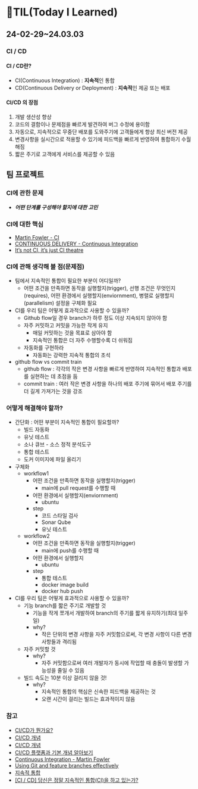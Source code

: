# 📝TIL(Today I Learned)
## 24-02-29~24.03.03
### CI / CD
#### CI / CD란?
- CI(Continuous Integration) : **지속적**인 통합
- CD(Continuous Delivery or Deployment) : **지속적**인 제공 또는 배포

#### CI/CD 의 장점
1. 개발 생산성 향상
2. 코드의 결함이나 문제점을 빠르게 발견하여 버그 수정에 용이함
3. 자동으로, 지속적으로 무중단 배포를 도와주기에 고객들에게 항상 최신 버전 제공
4. 변경사항을 실시간으로 적용할 수 있기에 피드백을 빠르게 반영하여 통합하기 수월해짐
5. 짧은 주기로 고객에게 서비스를 제공할 수 있음

## 팀 프로젝트
### CI에 관한 문제
- ***어떤 단계를 구성해야 할지에 대한 고민***

### CI에 대한 핵심
- [Martin Fowler - CI](https://www.martinfowler.com/articles/continuousIntegration.html)
- [CONTINUOUS DELIVERY - Continuous Integration](https://continuousdelivery.com/foundations/continuous-integration/)
- [It’s not CI, it’s just CI theatre](https://www.gocd.org/2017/05/16/its-not-CI-its-CI-theatre.html)

### CI에 관해 생각해 볼 점(문제점)
- 팀에서 지속적인 통합이 필요한 부분이 어디일까?
  - 어떤 조건을 만족하면 동작을 실행할지(trigger), 선행 조건은 무엇인지(requires), 어떤 환경에서 실행할지(enviornment), 병렬로 실행할지(parallelism) 설정을 구체화 필요
- CI를 우리 팀은 어떻게 효과적으로 사용할 수 있을까?
  - Github flow일 경우 branch가 하루 정도 이상 지속되지 않아야 함
  - 자주 커밋하고 커밋을 가능한 작게 유지
    - 매일 커밋하는 것을 목표로 삼아야 함
    - 지속적인 통합은 더 자주 수행할수록 더 쉬워짐
  - 자동화를 구현하라
    - 자동화는 강력한 지속적 통합의 초석
- github flow vs commit train
  - github flow : 각각의 작은 변경 사항을 빠르게 반영하여 지속적인 통합과 배포를 실현하는 데 초점을 둠
  - commit train : 여러 작은 변경 사항을 하나의 배포 주기에 묶어서 배포 주기를 더 길게 가져가는 것을 강조

### 어떻게 해결해야 할까?
- 간단화 : 어떤 부분이 지속적인 통합이 필요할까?
  - 빌드 자동화
  - 유닛 테스트
  - 소나 큐브 - 소스 정적 분석도구
  - 통합 테스트
  - 도커 이미지에 파일 올리기
- 구체화
  - workflow1
    - 어떤 조건을 만족하면 동작을 실행할지(trigger)
      - main에 pull request를 수행할 때
    - 어떤 환경에서 실행할지(enviornment)
      - ubuntu
    - step 
      - 코드 스타일 검사
      - Sonar Qube
      - 유닛 테스트
  - workflow2
    - 어떤 조건을 만족하면 동작을 실행할지(trigger)
      - main에 push를 수행할 때
    - 어떤 환경에서 실행할지
      - ubuntu
    - step
      - 통합 테스트
      - docker image build
      - docker hub push
- CI를 우리 팀은 어떻게 효과적으로 사용할 수 있을까?
  - 기능 branch를 짧은 주기로 개발할 것
    - 기능을 작게 쪼개서 개발하여 branch의 주기를 짧게 유지하기(최대 일주일)
    - why?
      - 작은 단위의 변경 사항을 자주 커밋함으로써, 각 변경 사항이 다른 변경 사항들과 격리됨
  - 자주 커밋할 것
    - why?
      - 자주 커밋함으로써 여러 개발자가 동시에 작업할 때 충돌이 발생할 가능성을 줄일 수 있음
  - 빌드 속도는 10분 이상 걸리지 않을 것!
    - why?
      - 지속적인 통합의 핵심은 신속한 피드백을 제공하는 것
      - 오랜 시간이 걸리는 빌드는 효과적이지 않음

### 참고
- [CI/CD가 뭔가요?](https://tecoble.techcourse.co.kr/post/2021-08-14-ci-cd/)
- [CI/CD 개념](https://www.youtube.com/watch?v=0Emq5FypiMM&list=WL&index=8)
- [CI/CD 개념](https://tech.ktcloud.com/8)
- [CI/CD 플랫폼과 기본 개념 알아보기](https://medium.com/@hongseongho/ci-cd-%ED%94%8C%EB%9E%AB%ED%8F%BC%EA%B3%BC-%EA%B8%B0%EB%B3%B8-%EA%B0%9C%EB%85%90-%EC%95%8C%EC%95%84%EB%B3%B4%EA%B8%B0-8ca07a16933c)
- [Continuous Integration - Martin Fowler](https://www.martinfowler.com/articles/continuousIntegration.html)
- [Using Git and feature branches effectively](https://www.jillesvangurp.com/blog/2011-07-16-using-git-and-feature-branches-effectively.html)
- [지속적 통합](https://velog.io/@jm1225/Continuous-Intergration)
- [[CI / CD] 당신은 정말 지속적인 통합(CI)을 하고 있는가?](https://steady-coding.tistory.com/491)